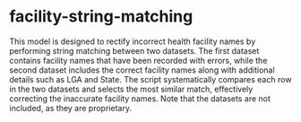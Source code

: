 # facility-string-matching
This model is designed to rectify incorrect health facility names by performing string matching between two datasets. The first dataset contains facility names that have been recorded with errors, while the second dataset includes the correct facility names along with additional details such as LGA and State. The script systematically compares each row in the two datasets and selects the most similar match, effectively correcting the inaccurate facility names. Note that the datasets are not included, as they are proprietary.
